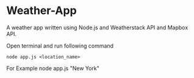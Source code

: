 # Weather-App
A weather app written using Node.js and Weatherstack API and Mapbox API.


Open terminal and run following command

` node app.js <location_name> `

For Example
node app.js "New York"
